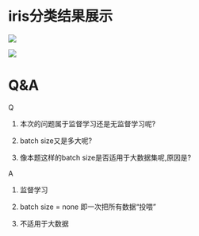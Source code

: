 # iris分类结果展示

![](https://s3.bmp.ovh/imgs/2022/10/12/0953854d2d521841.png)

![](https://s3.bmp.ovh/imgs/2022/10/12/22da5c521800e9ba.png)



# Q&A

Q

1. 本次的问题属于监督学习还是无监督学习呢?

2. batch size又是多大呢?

3. 像本题这样的batch size是否适用于大数据集呢,原因是?

A

1. 监督学习

2. batch size = none 即一次把所有数据“投喂”

3. 不适用于大数据
